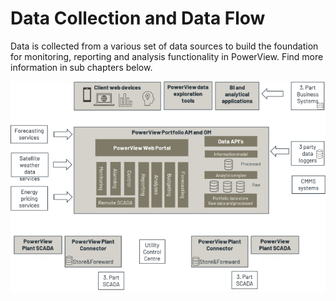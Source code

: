 # Data Collection and Data Flow

Data is collected from a various set of data sources to build the foundation for monitoring, reporting and analysis functionality in PowerView.
Find more information in sub chapters below.


![Data Flow](../Images/Data%20flow.png)